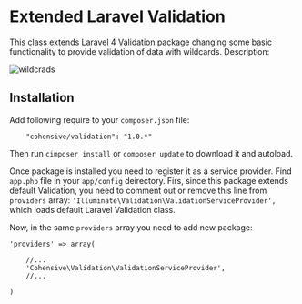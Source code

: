 # Extended Laravel Validation

This class extends Laravel 4 Validation package changing some basic functionality
to provide validation of data with wildcards. Description:

![wildcrads](https://f.cloud.github.com/assets/578455/448315/c6de7cf4-b23e-11e2-97b0-aa0296c92d22.jpg)

## Installation

Add following require to your `composer.json` file:

~~~
    "cohensive/validation": "1.0.*"
~~~

Then run `cimposer install` or `composer update` to download it and autoload.

Once package is installed you need to register it as a service provider. Find `app.php` file in your `app/config` deirectory.
Firs, since this package extends default Validation, you need to comment out or remove this line from `providers` array: `'Illuminate\Validation\ValidationServiceProvider',` which loads default Laravel Validation class.

Now, in the same `providers` array you need to add new package:

~~~
'providers' => array(

	//...
	'Cohensive\Validation\ValidationServiceProvider',
	//...

)
~~~
